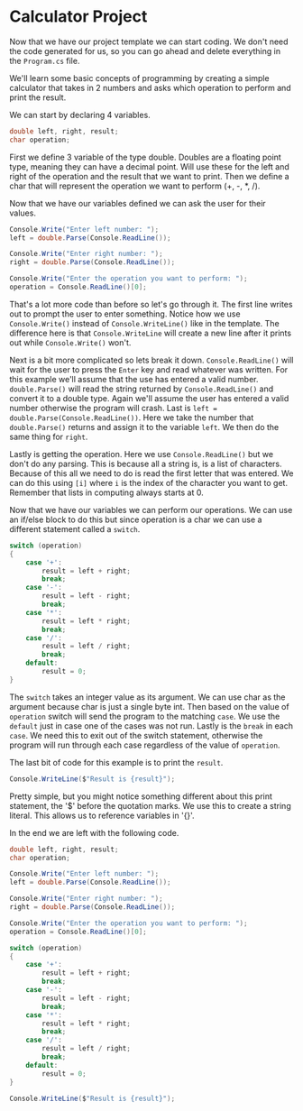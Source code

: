 # Calculator Project

Now that we have our project template we can start coding. We don't need the code 
generated for us, so you can go ahead and delete everything in the `Program.cs` file.

We'll learn some basic concepts of programming by creating a simple calculator that
takes in 2 numbers and asks which operation to perform and print the result. 

We can start by declaring 4 variables.
```C#
double left, right, result;
char operation;
```
First we define 3 variable of the type double. Doubles are a floating point type, meaning
they can have a decimal point. Will use these for the left and right of the operation and 
the result that we want to print. Then we define a char that will represent the operation 
we want to perform (+, -, *, /).


Now that we have our variables defined we can ask the user for their values.
```C#
Console.Write("Enter left number: ");
left = double.Parse(Console.ReadLine());

Console.Write("Enter right number: ");
right = double.Parse(Console.ReadLine());

Console.Write("Enter the operation you want to perform: ");
operation = Console.ReadLine()[0];
```
That's a lot more code than before so let's go through it. The first line writes out to
prompt the user to enter something. Notice how we use `Console.Write()` instead of 
`Console.WriteLine()` like in the template. The difference here is that `Console.WriteLine` 
will create a new line after it prints out while `Console.Write()` won't.

Next is a bit more complicated so lets break it down. `Console.ReadLine()` will wait for the 
user to press the `Enter` key and read whatever was written. For this example we'll assume 
that the use has entered a valid number. `double.Parse()` will read the string returned by 
`Console.ReadLine()` and convert it to a double type. Again we'll assume the user has entered 
a valid number otherwise the program will crash. Last is `left = double.Parse(Console.ReadLine())`.
Here we take the number that `double.Parse()` returns and assign it to the variable `left`.
We then do the same thing for `right`.

Lastly is getting the operation. Here we use `Console.ReadLine()` but we don't do any parsing.
This is because all a string is, is a list of characters. Because of this all we need to do is
read the first letter that was entered. We can do this using `[i]` where `i` is the index of the
character you want to get. Remember that lists in computing always starts at 0.


Now that we have our variables we can perform our operations. We can use an if/else block to
do this but since operation is a char we can use a different statement called a `switch`. 
```C#
switch (operation) 
{
    case '+':
        result = left + right;
        break;
    case '-':
        result = left - right;
        break;
    case '*':
        result = left * right;
        break;
    case '/':
        result = left / right;
        break;
    default:
        result = 0;
}
```
The `switch` takes an integer value as its argument. We can use char as the argument because
char is just a single byte int. Then based on the value of `operation` switch will send the 
program to the matching `case`. We use the `default` just in case one of the cases was not run.
Lastly is the `break` in each `case`. We need this to exit out of the switch statement, otherwise
the program will run through each case regardless of the value of `operation`.

The last bit of code for this example is to print the `result`.
```C#
Console.WriteLine($"Result is {result}");
```
Pretty simple, but you might notice something different about this print statement, the '$' 
before the quotation marks. We use this to create a string literal. This allows us
to reference variables in '{}'.

In the end we are left with the following code.
```C#
double left, right, result;
char operation;

Console.Write("Enter left number: ");
left = double.Parse(Console.ReadLine());

Console.Write("Enter right number: ");
right = double.Parse(Console.ReadLine());

Console.Write("Enter the operation you want to perform: ");
operation = Console.ReadLine()[0];

switch (operation)
{
    case '+':
        result = left + right;
        break;
    case '-':
        result = left - right;
        break;
    case '*':
        result = left * right;
        break;
    case '/':
        result = left / right;
        break;
    default:
        result = 0;
}

Console.WriteLine($"Result is {result}");
```